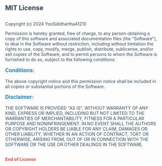 <!DOCTYPE html>
<html>
<head>
    <style>
        .header {
            color: #2c3e50;
            font-weight: bold;
            font-size: 1.5em;
        }
        .content {
            color: #34495e;
            font-size: 1em;
        }
        .section-title {
            color: #2980b9;
            font-weight: bold;
            font-size: 1.2em;
        }
        .footer {
            color: #e74c3c;
            font-weight: bold;
        }
    </style>
</head>
<body>
    <div class="header">MIT License</div>
    <br>
    <div class="content">
        <p>Copyright (c) 2024 YooSiddhartha41210</p>
        <p>Permission is hereby granted, free of charge, to any person obtaining a copy
        of this software and associated documentation files (the "Software"), to deal
        in the Software without restriction, including without limitation the rights
        to use, copy, modify, merge, publish, distribute, sublicense, and/or sell
        copies of the Software, and to permit persons to whom the Software is
        furnished to do so, subject to the following conditions:</p>
        <p class="section-title">Conditions:</p>
        <p>The above copyright notice and this permission notice shall be included in all
        copies or substantial portions of the Software.</p>
        <p class="section-title">Disclaimer:</p>
        <p>THE SOFTWARE IS PROVIDED "AS IS", WITHOUT WARRANTY OF ANY KIND, EXPRESS OR
        IMPLIED, INCLUDING BUT NOT LIMITED TO THE WARRANTIES OF MERCHANTABILITY,
        FITNESS FOR A PARTICULAR PURPOSE AND NONINFRINGEMENT. IN NO EVENT SHALL THE
        AUTHORS OR COPYRIGHT HOLDERS BE LIABLE FOR ANY CLAIM, DAMAGES OR OTHER
        LIABILITY, WHETHER IN AN ACTION OF CONTRACT, TORT OR OTHERWISE, ARISING FROM,
        OUT OF OR IN CONNECTION WITH THE SOFTWARE OR THE USE OR OTHER DEALINGS IN THE
        SOFTWARE.</p>
    </div>
    <br>
    <div class="footer">End of License</div>
</body>
</html>